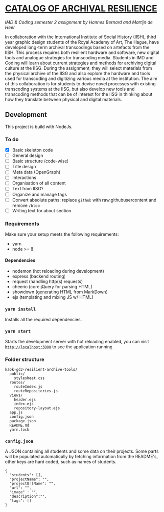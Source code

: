 # [CATALOG OF ARCHIVAL RESILIENCE](https://catalog-of-archival-resilience.herokuapp.com/)
_IMD & Coding semester 2 assignment by Hannes Bernard and Martijn de Heer_

In collaboration with the International Institute of Social History (IISH), third year graphic design students of the Royal Academy of Art, The Hague, have developed long-term archival transcodings based on artefacts from the IISH. This process requires both resilient hardware and software, new digital tools and analogue strategies for transcoding media. Students in IMD and Coding will learn about current strategies and methods for archiving digital culture at the IISG. During the assignment, they will select materials from the physical archive of the IISG and also explore the hardware and tools used for transcoding and digitizing various media at the institution. The aim of this collaboration is for students to devise novel processes with existing transcoding systems at the IISG, but also develop new tools and transcoding methods that can be of interest for the IISG in thinking about how they translate between physical and digital materials.

## Development
This project is build with NodeJs.

### To do

- [x] Basic skeleton code 
- [ ] General design
- [ ] Basic structure (code-wise)
- [ ] Title design
- [ ] Meta data (OpenGraph)
- [ ] Interactions
- [ ] Organisation of all content
- [ ] Text from IISG?
- [ ] Organize and manage tags
- [ ] Convert absolute paths: replace `github` with raw.githubusercontent and remove `/blob`
- [ ] Writing text for about section

### Requirements
Make sure your setup meets the following requirements:

- yarn
- node >= 8

#### Dependencies

- nodemon (hot reloading during development)
- express (backend routing)
- request (handling http(s) requests)
- cheerio (core jQuery for parsing HTML)
- showdown (generating HTML from MarkDown)
- ejs (templating and mixing JS w/ HTML)

### `yarn install`

Installs all the required dependencies.

### `yarn start`
Starts the development server with hot reloading enabled, you can visit [`http://localhost:3000`](http://localhost:3000) to see the application running.

### Folder structure
```
kabk-gd3-resilient-archive-tools/
  public/
    stylesheet.css
  routes/
    routeIndex.js
    routeRepositories.js
  views/
    header.ejs
    index.ejs
    repository-layout.ejs
  app.js
  config.json
  package.json
  README.md
  yarn.lock
```
### `config.json`
A JSON containing all students and some data on their projects. Some parts will be populated automatically by fetching information from the README's, other keys are hard coded, such as names of students.

```
{
  "students": [],
  "projectName": "",
  "projectUrlName": "",
  "url": "",
  "image" : "",
  "description":"",
  "tags": []
}
```
